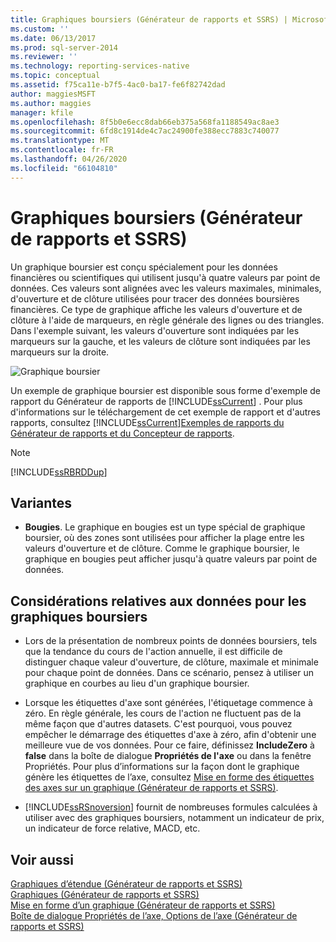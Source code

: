 ```yaml
---
title: Graphiques boursiers (Générateur de rapports et SSRS) | Microsoft Docs
ms.custom: ''
ms.date: 06/13/2017
ms.prod: sql-server-2014
ms.reviewer: ''
ms.technology: reporting-services-native
ms.topic: conceptual
ms.assetid: f75ca11e-b7f5-4ac0-ba17-fe6f82742dad
author: maggiesMSFT
ms.author: maggies
manager: kfile
ms.openlocfilehash: 8f5b0e6ecc8dab66eb375a568fa1188549ac8ae3
ms.sourcegitcommit: 6fd8c1914de4c7ac24900fe388ecc7883c740077
ms.translationtype: MT
ms.contentlocale: fr-FR
ms.lasthandoff: 04/26/2020
ms.locfileid: "66104810"
---
```

# <a name="stock-charts-report-builder-and-ssrs"></a>Graphiques boursiers (Générateur de rapports et SSRS)
  Un graphique boursier est conçu spécialement pour les données financières ou scientifiques qui utilisent jusqu'à quatre valeurs par point de données. Ces valeurs sont alignées avec les valeurs maximales, minimales, d'ouverture et de clôture utilisées pour tracer des données boursières financières. Ce type de graphique affiche les valeurs d'ouverture et de clôture à l'aide de marqueurs, en règle générale des lignes ou des triangles. Dans l'exemple suivant, les valeurs d'ouverture sont indiquées par les marqueurs sur la gauche, et les valeurs de clôture sont indiquées par les marqueurs sur la droite.  
  
 ![Graphique boursier](../media/rs-stockchart.gif "Graphique boursier")  
  
 Un exemple de graphique boursier est disponible sous forme d'exemple de rapport du Générateur de rapports de [!INCLUDE[ssCurrent](../../../includes/sscurrent-md.md)] . Pour plus d'informations sur le téléchargement de cet exemple de rapport et d'autres rapports, consultez [!INCLUDE[ssCurrent](../../../includes/sscurrent-md.md)][Exemples de rapports du Générateur de rapports et du Concepteur de rapports](https://go.microsoft.com/fwlink/?LinkId=198283).  
  
> [!NOTE]  
>  [!INCLUDE[ssRBRDDup](../../includes/ssrbrddup-md.md)]  
  
## <a name="variations"></a>Variantes  
  
-   **Bougies**. Le graphique en bougies est un type spécial de graphique boursier, où des zones sont utilisées pour afficher la plage entre les valeurs d'ouverture et de clôture. Comme le graphique boursier, le graphique en bougies peut afficher jusqu'à quatre valeurs par point de données.  
  
## <a name="data-considerations-for-stock-charts"></a>Considérations relatives aux données pour les graphiques boursiers  
  
-   Lors de la présentation de nombreux points de données boursiers, tels que la tendance du cours de l'action annuelle, il est difficile de distinguer chaque valeur d'ouverture, de clôture, maximale et minimale pour chaque point de données. Dans ce scénario, pensez à utiliser un graphique en courbes au lieu d'un graphique boursier.  
  
-   Lorsque les étiquettes d'axe sont générées, l'étiquetage commence à zéro.  En règle générale, les cours de l'action ne fluctuent pas de la même façon que d'autres datasets. C'est pourquoi, vous pouvez empêcher le démarrage des étiquettes d'axe à zéro, afin d'obtenir une meilleure vue de vos données. Pour ce faire, définissez **IncludeZero** à **false** dans la boîte de dialogue **Propriétés de l'axe** ou dans la fenêtre Propriétés. Pour plus d’informations sur la façon dont le graphique génère les étiquettes de l’axe, consultez [Mise en forme des étiquettes des axes sur un graphique &#40;Générateur de rapports et SSRS&#41;](formatting-axis-labels-on-a-chart-report-builder-and-ssrs.md).  
  
-   [!INCLUDE[ssRSnoversion](../../includes/ssrsnoversion-md.md)] fournit de nombreuses formules calculées à utiliser avec des graphiques boursiers, notamment un indicateur de prix, un indicateur de force relative, MACD, etc.  
  
## <a name="see-also"></a>Voir aussi  
 [Graphiques d’étendue &#40;Générateur de rapports et SSRS&#41;](charts-report-builder-and-ssrs.md)   
 [Graphiques &#40;Générateur de rapports et SSRS&#41;](charts-report-builder-and-ssrs.md)   
 [Mise en forme d’un graphique &#40;Générateur de rapports et SSRS&#41;](formatting-a-chart-report-builder-and-ssrs.md)   
 [Boîte de dialogue Propriétés de l’axe, Options de l’axe &#40;Générateur de rapports et SSRS&#41;](../axis-properties-dialog-box-axis-options-report-builder-and-ssrs.md)  
  
  
